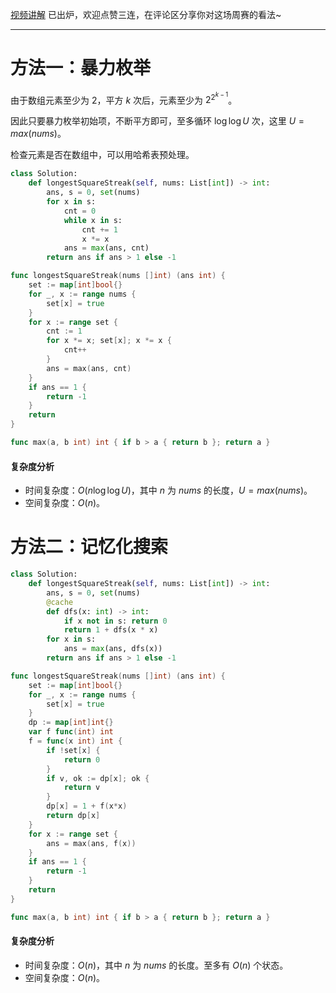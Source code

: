 [视频讲解](https://www.bilibili.com/video/BV1QK41167cr/) 已出炉，欢迎点赞三连，在评论区分享你对这场周赛的看法~

---

# 方法一：暴力枚举

由于数组元素至少为 $2$，平方 $k$ 次后，元素至少为 $2^{2^{k-1}}$。

因此只要暴力枚举初始项，不断平方即可，至多循环 $\log\log U$ 次，这里 $U=max(\textit{nums})$。

检查元素是否在数组中，可以用哈希表预处理。

```py [sol1-Python3]
class Solution:
    def longestSquareStreak(self, nums: List[int]) -> int:
        ans, s = 0, set(nums)
        for x in s:
            cnt = 0
            while x in s:
                cnt += 1
                x *= x
            ans = max(ans, cnt)
        return ans if ans > 1 else -1
```

```go [sol1-Go]
func longestSquareStreak(nums []int) (ans int) {
	set := map[int]bool{}
	for _, x := range nums {
		set[x] = true
	}
	for x := range set {
		cnt := 1
		for x *= x; set[x]; x *= x {
			cnt++
		}
		ans = max(ans, cnt)
	}
	if ans == 1 {
		return -1
	}
	return
}

func max(a, b int) int { if b > a { return b }; return a }
```

#### 复杂度分析

- 时间复杂度：$O(n\log\log U)$，其中 $n$ 为 $\textit{nums}$ 的长度，$U=max(\textit{nums})$。
- 空间复杂度：$O(n)$。

# 方法二：记忆化搜索

```py [sol2-Python3]
class Solution:
    def longestSquareStreak(self, nums: List[int]) -> int:
        ans, s = 0, set(nums)
        @cache
        def dfs(x: int) -> int:
            if x not in s: return 0
            return 1 + dfs(x * x)
        for x in s:
            ans = max(ans, dfs(x))
        return ans if ans > 1 else -1
```

```go [sol2-Go]
func longestSquareStreak(nums []int) (ans int) {
	set := map[int]bool{}
	for _, x := range nums {
		set[x] = true
	}
	dp := map[int]int{}
	var f func(int) int
	f = func(x int) int {
		if !set[x] {
			return 0
		}
		if v, ok := dp[x]; ok {
			return v
		}
		dp[x] = 1 + f(x*x)
		return dp[x]
	}
	for x := range set {
		ans = max(ans, f(x))
	}
	if ans == 1 {
		return -1
	}
	return
}

func max(a, b int) int { if b > a { return b }; return a }
```

#### 复杂度分析

- 时间复杂度：$O(n)$，其中 $n$ 为 $\textit{nums}$ 的长度。至多有 $O(n)$ 个状态。
- 空间复杂度：$O(n)$。

